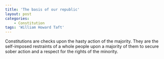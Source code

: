 ```yaml
---
title: 'The basis of our republic'
layout: post
categories:
    - Constitution
tags: 'William Howard Taft'
---
```


Constitutions are checks upon the hasty action of the majority. They are the self-imposed restraints of a whole people upon a majority of them to secure sober action and a respect for the rights of the minority.